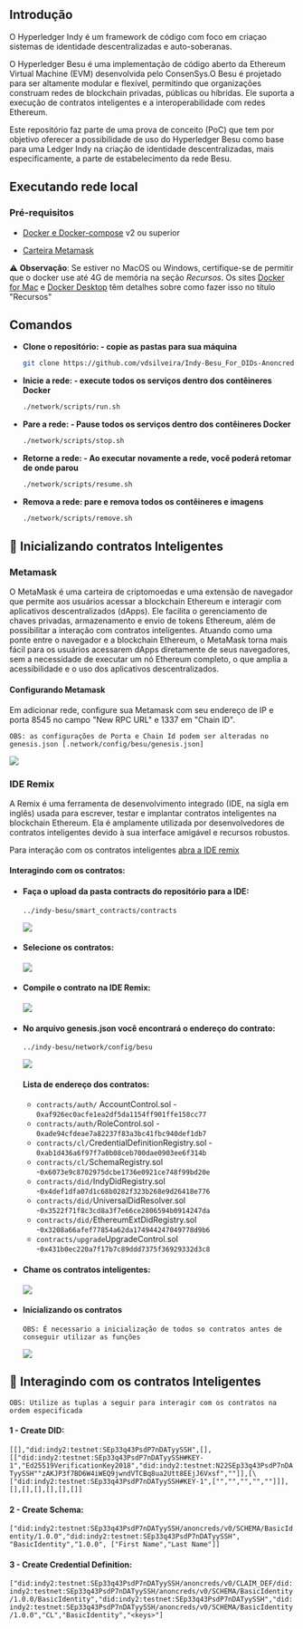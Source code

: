 ## Introdução
 O Hyperledger Indy  é um framework de código com foco em criaçao sistemas de identidade descentralizadas e auto-soberanas.

O Hyperledger Besu é uma implementação de código aberto da Ethereum Virtual Machine (EVM) desenvolvida pelo ConsenSys.O Besu é projetado para ser altamente modular e flexível, permitindo que organizações construam redes de blockchain privadas, públicas ou híbridas. Ele suporta a execução de contratos inteligentes e a interoperabilidade com redes Ethereum.

Este  repositório faz parte de uma prova de conceito (PoC) que tem por objetivo  oferecer a possibilidade de uso do Hyperledger Besu como base para uma Ledger Indy  na criação  de identidade descentralizadas, mais especificamente, a parte de estabelecimento da rede Besu. 

## Executando rede local


### Pré-requisitos

- [Docker e Docker-compose](https://docs.docker.com/compose/install/) v2 ou superior
  
- [Carteira Metamask ](https://metamask.io/) 

  
⚠️ **Observação**: Se estiver no MacOS ou Windows, certifique-se de permitir que o docker use até 4G de memória na seção _Recursos_. Os sites [Docker for Mac](https://docs.docker.com/docker-for-mac/) e [Docker Desktop](https://docs.docker.com/docker-for-windows/) têm detalhes sobre como fazer isso no título "Recursos"

## Comandos

* **Clone o repositório: - copie as pastas para sua máquina**
    ```bash
    git clone https://github.com/vdsilveira/Indy-Besu_For_DIDs-Anoncreds.git


    ```

* **Inicie a rede: - execute todos os serviços dentro dos contêineres Docker**
    ```bash
    ./network/scripts/run.sh
    ```

* **Pare a rede: - Pause todos os serviços dentro dos contêineres Docker**
    ```bash
    ./network/scripts/stop.sh
    ```

* **Retorne a rede: - Ao executar novamente a rede, você poderá retomar de onde parou**
    ```bash
    ./network/scripts/resume.sh
    ```

* **Remova a rede: pare e remova todos os contêineres e imagens**
    ```bash
    ./network/scripts/remove.sh
    ```

## 📄 Inicializando contratos Inteligentes 
 
  ### Metamask
O MetaMask é uma carteira de criptomoedas e uma extensão de navegador que permite aos usuários acessar a blockchain Ethereum e interagir com aplicativos descentralizados (dApps). Ele facilita o gerenciamento de chaves privadas, armazenamento e envio de tokens Ethereum, além de possibilitar a interação com contratos inteligentes. Atuando como uma ponte entre o navegador e a blockchain Ethereum, o MetaMask torna mais fácil para os usuários acessarem dApps diretamente de seus navegadores, sem a necessidade de executar um nó Ethereum completo, o que amplia a acessibilidade e o uso dos aplicativos descentralizados.

  #### Configurando Metamask

  Em adicionar rede, configure sua Metamask com seu endereço de IP e porta 8545 no campo "New RPC URL" e 1337 em "Chain ID".

  
   `OBS: as configurações de Porta e Chain Id podem ser alteradas no genesis.json [.network/config/besu/genesis.json]`


<img src="./img/Captura de tela de 2024-02-19 12-40-32.png">

  ### IDE Remix

  A  Remix é uma ferramenta de desenvolvimento integrado (IDE, na sigla em inglês) usada para escrever, testar e implantar contratos inteligentes na blockchain Ethereum. Ela é amplamente utilizada por desenvolvedores de contratos inteligentes devido à sua interface amigável e recursos robustos.

Para interação com os contratos inteligentes [abra a IDE remix](https://remix.ethereum.org/)

#### Interagindo com os contratos:

* #### Faça o upload da pasta contracts do repositório para a IDE:
   
   `../indy-besu/smart_contracts/contracts`
  
  <img src="./img/Captura de tela de 2024-02-08 08-33-58.png">

* #### Selecione os contratos:
  <img src="./img/Captura de tela de 2024-02-08 10-59-44.png">


- #### Compile o contrato na IDE Remix:
  <img src="./img/Captura de tela de 2024-02-08 08-38-35.png">

- #### No arquivo genesis.json você   encontrará  o endereço do contrato:

    
   `../indy-besu/network/config/besu`
 
  <img src="./img/Captura de tela de 2024-02-08 08-44-37.png">
  
     #### Lista de endereço dos contratos:


   * `contracts/auth/`  AccountControl.sol - `0xaf926ec0acfe1ea2df5da1154ff901ffe158cc77`
   * `contracts/auth/`RoleControl.sol - `0xade94cfdeae7a82237f83a3bc41fbc940def1db7`
   * `contracts/cl/`CredentialDefinitionRegistry.sol - `0xab1d436a6f97f7a0b08ceb700dae0903ee6f314b`
   * `contracts/cl/`SchemaRegistry.sol -`0x6073e9c8702975dcbe1736e0921ce748f99bd20e`
   * `contracts/did/`IndyDidRegistry.sol -`0x4def1dfa07d1c68b0282f323b268e9d26418e776`
   * `contracts/did/`UniversalDidResolver.sol -`0x3522f71f8c3cd8a3f7e66ce2806594b0914247da`
   * `contracts/did/`EthereumExtDidRegistry.sol -`0x3208a66afef77854a62da174944247049778d9b6`
   * `contracts/upgrade`UpgradeControl.sol -`0x431b0ec220a7f17b7c89ddd7375f36929332d3c8`

  
- #### Chame os contratos inteligentes:
  <img src="./img/Captura de tela de 2024-02-08 08-46-25.png">


- #### Inicializando os contratos
   `OBS: É necessario a inicialização de todos so contratos antes de conseguir utilizar as funções`

  <img src="./img/Captura de tela de 2024-02-08 09-00-04.png">




##  🔗 Interagindo com os  contratos Inteligentes 

   `OBS: Utilize as tuplas a seguir para interagir com os contratos na ordem especificada`
#### 1 - Create DID:


 `[[],"did:indy2:testnet:SEp33q43PsdP7nDATyySSH",[],[["did:indy2:testnet:SEp33q43PsdP7nDATyySSH#KEY-1","Ed25519VerificationKey2018","did:indy2:testnet:N22SEp33q43PsdP7nDATyySSH""zAKJP3f7BD6W4iWEQ9jwndVTCBq8ua2Utt8EEjJ6Vxsf",""]],[\["did:indy2:testnet:SEp33q43PsdP7nDATyySSH#KEY-1",["","","","",""]]],[],[],[],[],[],[]]`


#### 2 - Create Schema:

`["did:indy2:testnet:SEp33q43PsdP7nDATyySSH/anoncreds/v0/SCHEMA/BasicIdentity/1.0.0","did:indy2:testnet:SEp33q43PsdP7nDATyySSH", "BasicIdentity","1.0.0", ["First Name","Last Name"]]`

#### 3 - Create Credential Definition:

`["did:indy2:testnet:SEp33q43PsdP7nDATyySSH/anoncreds/v0/CLAIM_DEF/did:indy2:testnet:SEp33q43PsdP7nDATyySSH/anoncreds/v0/SCHEMA/BasicIdentity/1.0.0/BasicIdentity","did:indy2:testnet:SEp33q43PsdP7nDATyySSH","did:indy2:testnet:SEp33q43PsdP7nDATyySSH/anoncreds/v0/SCHEMA/BasicIdentity/1.0.0","CL","BasicIdentity","<keys>"]`







